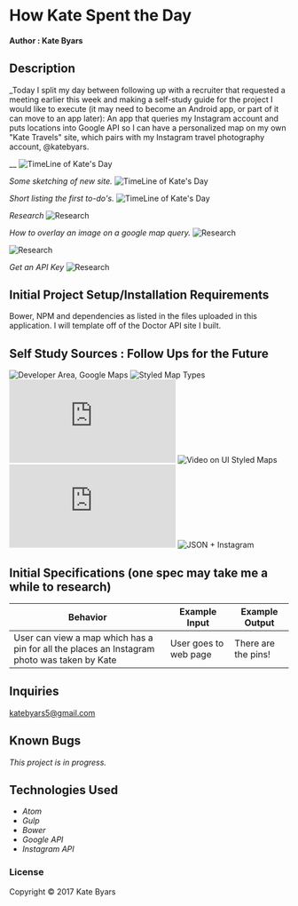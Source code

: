 

#  How Kate Spent the Day

#### Author : Kate Byars

## Description
_Today I split my day between following up with a recruiter that requested a meeting earlier this week and making a self-study guide for the project I would like to execute (it may need to become an Android app, or part of it can move to an app later): An app that queries my Instagram account and puts locations into Google API so I can have a personalized map on my own "Kate Travels" site, which pairs with my Instagram travel photography account, @katebyars.

__
![TimeLine of Kate's Day](images/4.png)

_Some sketching of new site._
![TimeLine of Kate's Day](images/7.jpg)

_Short listing the first to-do's._
![TimeLine of Kate's Day](images/8.jpg)

_Research_
![Research](images/1.png)

_How to overlay an image on a google map query._
![Research](images/3a.png)

![Research](images/3.png)

_Get an API Key_
![Research](images/6.png)


## Initial Project Setup/Installation Requirements
Bower, NPM and dependencies as listed in the files uploaded in this application. I will template off of the Doctor API site I built.

## Self Study Sources : Follow Ups for the Future
![Developer Area, Google Maps](https://developers.google.com/maps/documentation/javascript/get-api-key?refresh=1)
![Styled Map Types](https://developers.google.com/maps/documentation/javascript/styling)
![UI Maps](http://googlemapsmania.blogspot.com/2014/01/styling-google-maps.html)
![Video on UI Styled Maps](https://www.youtube.com/watch?v=KtPVo52JDxs)
![A Lynda course on Google API](https://www.lynda.com/ArcGIS-tutorials/Google-Maps-API/162136/186948-4.html)
![JSON + Instagram](https://code.tutsplus.com/tutorials/introduction-to-the-instagram-api--cms-23608)

## Initial Specifications (one spec may take me a while to research)

| Behavior      | Example Input      | Example Output       |
| ------------- | ------------- | ------------- |
| User can view a map which has a pin for all the places an Instagram photo was taken by Kate  | User goes to web page  |  There are the pins!  |


## Inquiries ##
katebyars5@gmail.com

## Known Bugs
_This project is in progress._


## Technologies Used

* _Atom_
* _Gulp_
* _Bower_
* _Google API_
* _Instagram API_

### License

Copyright &copy; 2017 Kate Byars
